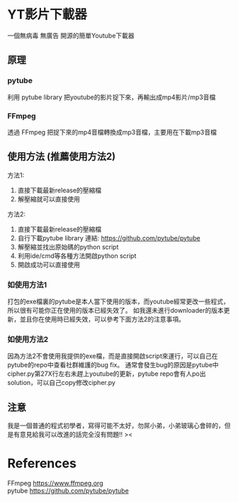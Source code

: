 # YT影片下載器
一個無病毒 無廣告 開源的簡單Youtube下載器

## 原理
### pytube
利用 pytube library 把youtube的影片捉下來，再輸出成mp4影片/mp3音檔

### FFmpeg
透過 FFmpeg 把捉下來的mp4音檔轉換成mp3音檔，主要用在下載mp3音檔

## 使用方法 (推薦使用方法2)
方法1:
1. 直接下載最新release的壓縮檔
2. 解壓縮就可以直接使用

方法2:
1. 直接下載最新release的壓縮檔
2. 自行下載pytube library 連結: https://github.com/pytube/pytube
3. 解壓縮並找出原始碼的python script
4. 利用ide/cmd等各種方法開啟python script
5. 開啟成功可以直接使用
   
### 如使用方法1
打包的exe檔裏的pytube是本人當下使用的版本，而youtube經常更改一些程式，所以很有可能你正在使用的版本已經失效了。
如我還未進行downloader的版本更新，並且你在使用時已經失效，可以參考下面方法2的注意事項。
### 如使用方法2
因為方法2不會使用我提供的exe檔，而是直接開啟script來運行，可以自己在pytube的repo中查看社群維護的bug fix。
通常會發生bug的原因是pytube中cipher.py第27X行左右未趕上youtube的更新，pytube repo會有人po出solution，可以自己copy修改cipher.py

## 注意
我是一個普通的程式初學者，寫得可能不太好，勿屌小弟，小弟玻璃心會碎的，但是有意見給我可以改進的話完全沒有問題!! ><

# References
FFmpeg https://www.ffmpeg.org <br />
pytube https://github.com/pytube/pytube
